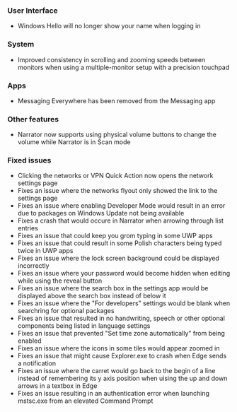 ### User Interface
- Windows Hello will no longer show your name when logging in

### System
- Improved consistency in scrolling and zooming speeds between monitors when using a multiple-monitor setup with a precision touchpad

### Apps
- Messaging Everywhere has been removed from the Messaging app

### Other features
- Narrator now supports using physical volume buttons to change the volume while Narrator is in Scan mode

### Fixed issues
- Clicking the networks or VPN Quick Action now opens the network settings page
- Fixes an issue where the networks flyout only showed the link to the settings page
- Fixes an issue where enabling Developer Mode would result in an error due to packages on Windows Update not being available
- Fixes a crash that would occure in Narrator when arrowing through list entries
- Fixes an issue that could keep you grom typing in some UWP apps
- Fixes an issue that could result in some Polish characters being typed twice in UWP apps
- Fixes an issue where the lock screen background could be displayed incorrectly
- Fixes an issue where your password would become hidden when editing while using the reveal button
- Fixes an issue where the search box in the settings app would be displayed above the search box instead of below it
- Fixes an issue where the "For developers" settings would be blank when searchring for optional packages
- Fixes an issue that resulted in no handwriting, speech or other optional components being listed in language settings
- Fixes an issue that prevented "Set time zone automatically" from being enabled
- Fixes an issue where the icons in some tiles would appear zoomed in
- Fixes an issue that might cause Explorer.exe to crash when Edge sends a notification
- Fixes an issue where the carret would go back to the begin of a line instead of remembering its y axis position when uising the up and down arrows in a textbox in Edge
- Fixes an issue resulting in an authentication error when launching mstsc.exe from an elevated Command Prompt